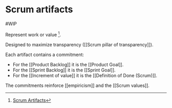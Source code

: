 # Scrum artifacts
#WIP 

Represent work or value [^1].

Designed to maximize transparency ([[Scrum pillar of transparency]]).

Each artifact contains a commitment:

- For the [[Product Backlog]] it is the [[Product Goal]].
- For the [[Sprint Backlog]] it is the [[Sprint Goal]].
- For the [[Increment of value]] it is the [[Definition of Done (Scrum)]].

The commitments reinforce [[empiricism]] and the [[Scrum values]].

[^1]: [Scrum Artifacts](https://scrumguides.org/scrum-guide.html#scrum-artifacts)